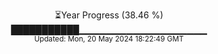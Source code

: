 <p align="center">
⏳Year Progress (38.46 %) <br>
███████████▁▁▁▁▁▁▁▁▁▁▁▁▁▁▁▁▁▁▁ <br>
<sub>Updated: Mon, 20 May 2024 18:22:49 GMT</sub>
</p>

